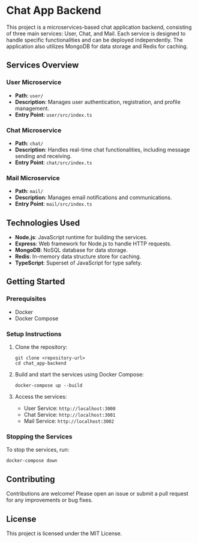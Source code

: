 # Chat App Backend

This project is a microservices-based chat application backend, consisting of three main services: User, Chat, and Mail. Each service is designed to handle specific functionalities and can be deployed independently. The application also utilizes MongoDB for data storage and Redis for caching.

## Services Overview

### User Microservice

- **Path**: `user/`
- **Description**: Manages user authentication, registration, and profile management.
- **Entry Point**: `user/src/index.ts`

### Chat Microservice

- **Path**: `chat/`
- **Description**: Handles real-time chat functionalities, including message sending and receiving.
- **Entry Point**: `chat/src/index.ts`

### Mail Microservice

- **Path**: `mail/`
- **Description**: Manages email notifications and communications.
- **Entry Point**: `mail/src/index.ts`

## Technologies Used

- **Node.js**: JavaScript runtime for building the services.
- **Express**: Web framework for Node.js to handle HTTP requests.
- **MongoDB**: NoSQL database for data storage.
- **Redis**: In-memory data structure store for caching.
- **TypeScript**: Superset of JavaScript for type safety.

## Getting Started

### Prerequisites

- Docker
- Docker Compose

### Setup Instructions

1. Clone the repository:

   ```
   git clone <repository-url>
   cd chat_app-backend
   ```

2. Build and start the services using Docker Compose:

   ```
   docker-compose up --build
   ```

3. Access the services:
   - User Service: `http://localhost:3000`
   - Chat Service: `http://localhost:3001`
   - Mail Service: `http://localhost:3002`

### Stopping the Services

To stop the services, run:

```
docker-compose down
```

## Contributing

Contributions are welcome! Please open an issue or submit a pull request for any improvements or bug fixes.

## License

This project is licensed under the MIT License.
